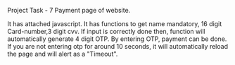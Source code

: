 Project Task - 7
Payment page of website.

It has attached javascript.
It has functions to get name mandatory, 16 digit Card-number,3 digit cvv.
If input is correctly done then,
function will automatically generate 4 digit OTP.
By entering OTP, payment can be done.
If you are not entering otp for around 10 seconds,
it will automatically reload the page and will alert as a "Timeout".